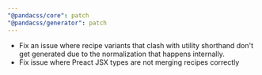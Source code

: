 ```yaml
---
"@pandacss/core": patch
"@pandacss/generator": patch
---
```


- Fix an issue where recipe variants that clash with utility shorthand don't get generated due to the normalization that happens internally.
- Fix issue where Preact JSX types are not merging recipes correctly
